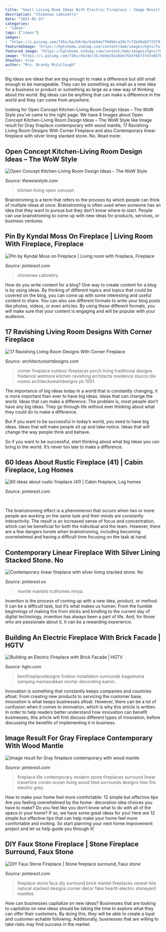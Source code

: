 ```yaml
---
title: "Small Living Room Ideas With Electric Fireplace : Image Result For Gray Fireplace Contemporary With Wood Mantle"
description: "Chimenea cabinetry"
date: "2023-01-23"
categories:
- "ideas"
tags: ["ideas"]
images:
- "https://i.pinimg.com/736x/ba/b9/4e/bab94e7f60b6ca29c7cf3b49a0272379--stone-fireplace-mantles-fireplace-pictures.jpg"
featuredImage: "https://hgtvhome.sndimg.com/content/dam/images/hgtv/fullset/2008/10/20/0/HDSWT505_fireplace_after3.jpg.rend.hgtvcom.616.862.suffix/1400943534280.jpeg"
featured_image: "https://hgtvhome.sndimg.com/content/dam/images/hgtv/fullset/2008/10/20/0/HDSWT505_fireplace_after3.jpg.rend.hgtvcom.616.862.suffix/1400943534280.jpeg"
image: "https://i.pinimg.com/736x/4d/de/25/4dde25e16de75b3f6b73fd7e857bb2cc--fireplace-update-fireplace-design.jpg"
ShowToc: true
author: "Mrs. Brandy McCullough"
---
```



Big ideas are ideas that are big enough to make a difference but still small enough to be manageable. They can be something as small as a new idea for a business or product or something as large as a new way of thinking about the world. Big ideas can be anything that can make a difference in the world and they can come from anywhere.

	

		
looking for Open Concept Kitchen-Living Room Design Ideas – The WoW Style you've came to the right page. We have 8 Images about Open Concept Kitchen-Living Room Design Ideas – The WoW Style like Image result for Gray fireplace contemporary with wood mantle, 17 Ravishing Living Room Designs With Corner Fireplace and also Contemporary linear fireplace with silver lining stacked stone. No. Read more:
		
    
## Open Concept Kitchen-Living Room Design Ideas – The WoW Style

<img loading=lazy src="http://thewowstyle.com/wp-content/uploads/2014/12/Open-Concept-Kitchen-Living-Room-Design-Ideas-10-620x383.jpg" onerror="this.onerror=null;this.src='https://tse1.mm.bing.net/th?id=OIP.ZVWMrsSRNty1w1bZGrrvYQHaEk&amp;pid=15.1';" alt="Open Concept Kitchen-Living Room Design Ideas – The WoW Style">

_Source: thewowstyle.com_

>kitchen living open concept. 

	

Brainstroming is a term that refers to the process by which people can think of multiple ideas at once. Brainstroming is often used when someone has an idea that they want to pursue but they don't know where to start. People can use brainstroming to come up with new ideas for products, services, or business ventures.

    
## Pin By Kyndal Moss On Fireplace | Living Room With Fireplace, Fireplace

<img loading=lazy src="https://i.pinimg.com/736x/57/45/1e/57451ed9d5908655b7a12753e721337b--contemporary-fireplaces-contemporary-living-rooms.jpg" onerror="this.onerror=null;this.src='https://tse1.mm.bing.net/th?id=OIP.nlXCQt6pZw707z-Hi0lgBQDNEs&amp;pid=15.1';" alt="Pin by Kyndal Moss on Fireplace | Living room with fireplace, Fireplace">

_Source: pinterest.com_

>chimenea cabinetry. 

	

How do you write content for a blog?
One way to create content for a blog is by using ideas. By thinking of different topics and topics that could be covered on the blog, you can come up with some interesting and useful content to share. You can also use different formats to write your blog posts like photos, videos, or even articles. By using these different formats, you will make sure that your content is engaging and will be popular with your audience.

    
## 17 Ravishing Living Room Designs With Corner Fireplace

<img loading=lazy src="https://www.architectureartdesigns.com/wp-content/uploads/2014/12/280.jpg" onerror="this.onerror=null;this.src='https://tse2.mm.bing.net/th?id=OIP.God4l-UctH-QbJOw585pJgHaJO&amp;pid=15.1';" alt="17 Ravishing Living Room Designs With Corner Fireplace">

_Source: architectureartdesigns.com_

>corner fireplace outdoor fireplaces porch living traditional designs frederick wetmore kitchen ravishing architects residence stucco tile rooms architectureartdesigns yb 1001. 

	

The importance of big ideas today
In a world that is constantly changing, it is more important than ever to have big ideas. Ideas that can change the world. Ideas that can make a difference.
The problem is, most people don’t have any big ideas. They go through life without ever thinking about what they could do to make a difference.

But if you want to be successful in today’s world, you need to have big ideas. Ideas that will make people sit up and take notice. Ideas that will change the way people think and behave.

So if you want to be successful, start thinking about what big ideas you can bring to the world. It’s never too late to make a difference.

    
## 60 Ideas About Rustic Fireplace (41) | Cabin Fireplace, Log Homes

<img loading=lazy src="https://i.pinimg.com/736x/44/12/84/441284ed9da23ec1f23b523c30a814a1.jpg" onerror="this.onerror=null;this.src='https://tse1.mm.bing.net/th?id=OIP.doHuCd7qlmPmgl6SJPeD8gHaLH&amp;pid=15.1';" alt="60 ideas about rustic fireplace (41) | Cabin fireplace, Log homes">

_Source: pinterest.com_

>. 

	

The brainstroming effect is a phenomenon that occurs when two or more people are working on the same task and their minds are constantly interactivity. The result is an increased sense of focus and concentration, which can be beneficial for both the individual and the team. However, there are a few dangers tonote when brainstroming, including becoming overwhelmed and having a difficult time focusing on the task at hand.

    
## Contemporary Linear Fireplace With Silver Lining Stacked Stone. No

<img loading=lazy src="https://i.pinimg.com/736x/8d/a1/36/8da136667edc836fe43422ea7086d0e7.jpg" onerror="this.onerror=null;this.src='https://tse3.mm.bing.net/th?id=OIP.ECuRkZyhDfEWYJo5rbnmXwHaJ3&amp;pid=15.1';" alt="Contemporary linear fireplace with silver lining stacked stone. No">

_Source: pinterest.es_

>mantle mantels tcdhomes mriya. 

	

Invention is the process of coming up with a new idea, product, or method. It can be a difficult task, but it’s what makes us human. From the humble beginnings of making fire from sticks and kindling to the current day of digital technology, invention has always been a part of life. And, for those who are passionate about it, it can be a rewarding experience.

    
## Building An Electric Fireplace With Brick Facade | HGTV

<img loading=lazy src="https://hgtvhome.sndimg.com/content/dam/images/hgtv/fullset/2008/10/20/0/HDSWT505_fireplace_after3.jpg.rend.hgtvcom.616.862.suffix/1400943534280.jpeg" onerror="this.onerror=null;this.src='https://tse1.mm.bing.net/th?id=OIP.AN1nGug5DrqGvQdwTU0G_QHaKX&amp;pid=15.1';" alt="Building an Electric Fireplace with Brick Facade | HGTV">

_Source: hgtv.com_

>bestfireplacedesigns firebox installation surrounds bagaimana samping memasukkan mortar decorating kamin. 

	

Innovation is something that constantly keeps companies and countries afloat. From creating new products to servicing the customer base, innovation is what keeps businesses afloat. However, there can be a lot of confusion when it comes to innovation, which is why this article is written. In order to help readers better understand how innovation can benefit businesses, this article will first discuss different types of innovation, before discussing the benefits of implementing it in business.

    
## Image Result For Gray Fireplace Contemporary With Wood Mantle

<img loading=lazy src="https://i.pinimg.com/736x/4d/de/25/4dde25e16de75b3f6b73fd7e857bb2cc--fireplace-update-fireplace-design.jpg" onerror="this.onerror=null;this.src='https://tse2.mm.bing.net/th?id=OIP.KSZ6b0sO1ZHg2GwqUPi9hwHaLH&amp;pid=15.1';" alt="Image result for Gray fireplace contemporary with wood mantle">

_Source: pinterest.com_

>fireplace tile contemporary modern stone fireplaces surround linear travertine condo ocean living wood tiled surrounds designs tiles fire electric grey. 

	

How to make your home feel more comfortable: 12 simple but effective tips
Are you feeling overwhelmed by the home- decoration idea choices you have to make? Do you feel like you don’t know what to do with all of the space in your home? If so, we have some great ideas for you! Here are 12 simple but effective tips that can help make your home feel more comfortable and inviting. So start planning your next home improvement project and let us help guide you through it!

    
## DIY Faux Stone Fireplace | Stone Fireplace Surround, Faux Stone

<img loading=lazy src="https://i.pinimg.com/736x/ba/b9/4e/bab94e7f60b6ca29c7cf3b49a0272379--stone-fireplace-mantles-fireplace-pictures.jpg" onerror="this.onerror=null;this.src='https://tse1.mm.bing.net/th?id=OIP.gB3xm3QFdaw_-m2xoB21xwHaJ3&amp;pid=15.1';" alt="DIY Faux Stone Fireplace | Stone fireplace surround, Faux stone">

_Source: pinterest.com_

>fireplace stone faux diy surround brick mantel fireplaces veneer kits natural stacked designs corner decor fake hearth electric stoneyard mantles. 

	

How can businesses capitalize on new ideas?
Businesses that are looking to capitalize on new ideas should be taking the time to explore what they can offer their customers. By doing this, they will be able to create a loyal and customer-achable following. Additionally, businesses that are willing to take risks may find success in the market.

